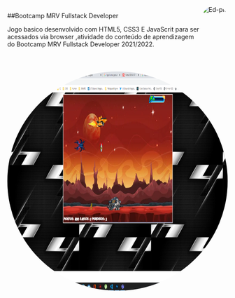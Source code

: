 
<div>
        <img align="right" alt="Ed-pic" height="150" style="border-radius:50px;" src="https://hermes.digitalinnovation.one/tracks/5ff98a20-9788-4727-bf44-996f0e4844a2.png">
</div>


##Bootcamp MRV Fullstack Developer




Jogo basico desenvolvido com HTML5, CSS3 E JavaScrit para  ser acessados via browser ,atividade do conteúdo de aprendizagem do  Bootcamp MRV Fullstack Developer 2021/2022.

<div>
        <img align="right" alt="Ed-pic" height="500" style="border-radius:300px;" src="imgs\ptrSc.png">
</div>
